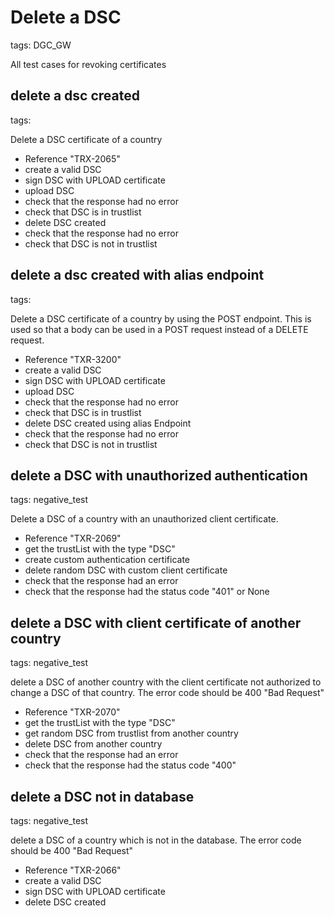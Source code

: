 # Delete a DSC

tags: DGC_GW

All test cases for revoking certificates

## delete a dsc created

tags:

Delete a DSC certificate of a country

* Reference "TRX-2065"
* create a valid DSC
* sign DSC with UPLOAD certificate
* upload DSC
* check that the response had no error
* check that DSC is in trustlist
* delete DSC created
* check that the response had no error
* check that DSC is not in trustlist

## delete a dsc created with alias endpoint

tags:

Delete a DSC certificate of a country by using the POST endpoint. This is used so that a body can be used in a POST request instead of a DELETE request.

* Reference "TXR-3200"
* create a valid DSC
* sign DSC with UPLOAD certificate
* upload DSC
* check that the response had no error
* check that DSC is in trustlist
* delete DSC created using alias Endpoint
* check that the response had no error
* check that DSC is not in trustlist

## delete a DSC with unauthorized authentication

tags: negative_test

Delete a DSC of a country with an unauthorized client certificate.

* Reference "TXR-2069"
* get the trustList with the type "DSC"
* create custom authentication certificate
* delete random DSC with custom client certificate
* check that the response had an error
* check that the response had the status code "401" or None

## delete a DSC with client certificate of another country

tags: negative_test

delete a DSC of another country with the client certificate not authorized to change a DSC of that country. The error code should be 400 "Bad Request"

* Reference "TXR-2070"
* get the trustList with the type "DSC"
* get random DSC from trustlist from another country
* delete DSC from another country
* check that the response had an error
* check that the response had the status code "400"

## delete a DSC not in database

tags: negative_test

delete a DSC of a country which is not in the database. The error code should be 400 "Bad Request"

* Reference "TXR-2066"
* create a valid DSC
* sign DSC with UPLOAD certificate
* delete DSC created
